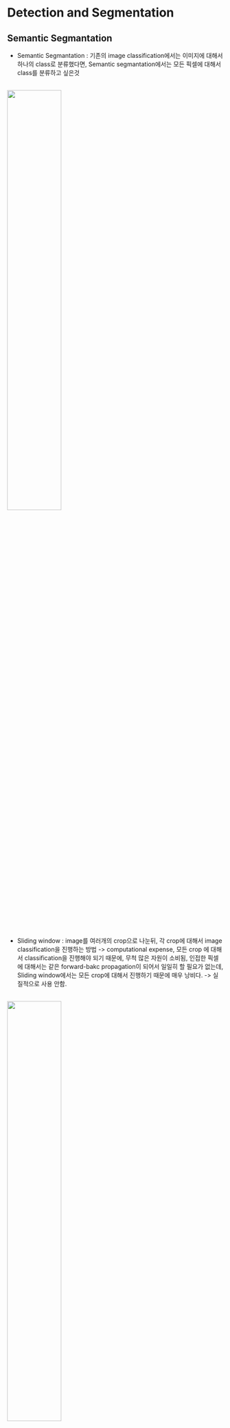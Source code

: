 # Detection and Segmentation

## Semantic Segmantation
- Semantic Segmantation : 기존의 image classification에서는 이미지에 대해서 하나의 class로 분류했다면, Semantic segmantation에서는 모든 픽셀에 대해서 class를 분류하고 싶은것
<br>
<img src="https://user-images.githubusercontent.com/48700102/118393673-37e63b00-b67b-11eb-85ac-92eacdbddbf1.png" width="50%">
<br>

- Sliding window : image를 여러개의 crop으로 나눈뒤, 각 crop에 대해서 image classification을 진행하는 방법 -> computational expense, 모든 crop 에 대해서 classification을 진행해야 되기 때문에, 무척 많은 자원이 소비됨, 인접한 픽셀에 대해서는 같은 forward-bakc propagation이 되어서 일일히 할 필요가 없는데, Sliding window에서는 모든 crop에 대해서 진행하기 때문에 매우 낭비다. -> 실질적으로 사용 안함.
<br>
<img src="https://user-images.githubusercontent.com/48700102/118393795-da062300-b67b-11eb-8239-ef893a039138.png" width="50%">
<br>

- Fully Convolutional : gigantic convolutional neural network으로 모든 픽셀에 대해서 진행, output data에서 모든 픽셀에 대해서 classifier가 존재하게 됨 -> very expensive(모든 픽셀에 대한 computation)
- 실제적으로 사용할때는, Fully convolutional 사이에 downsampling 과 upsampling을 lower spatial resolution 계산을 통해서 computation을 줄인다.
<br>
<img src="https://user-images.githubusercontent.com/48700102/118393930-98c24300-b67c-11eb-8748-3ea098368a32.png" width="50%">
<br>

<br>
<img src="https://user-images.githubusercontent.com/48700102/118393950-b5f71180-b67c-11eb-967c-c88e5f8ce030.png" width="50%">
<br>

- Up-sampling의 한 방법 : Un-pooling, Max Unpooling
- Max unpooling할때, 어느 부분에서 Max pooling step이 이루어졌는지 저장하고, Max unpooling때 retrieve하게 된다.
- 

